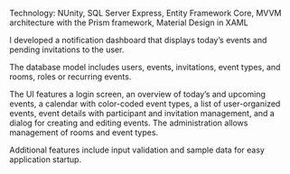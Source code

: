 Technology: NUnity, SQL Server Express, Entity Framework Core, MVVM architecture with the Prism framework, Material Design in XAML


I developed a notification dashboard that displays today’s events and pending invitations to the user.

The database model includes users, events, invitations, event types, and rooms, roles or recurring events.

The UI features a login screen, an overview of today’s and upcoming events, a calendar with color-coded event types, a list of user-organized events, event details with participant and invitation management, and a dialog for creating and editing events. The administration allows management of rooms and event types.

Additional features include input validation and sample data for easy application startup.
